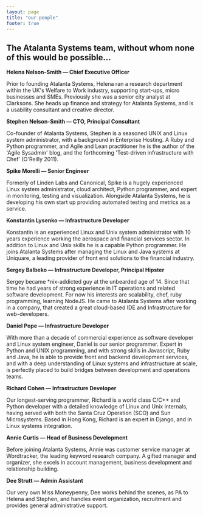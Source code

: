 ```yaml
---
layout: page
title: "our people"
footer: true
---
```

## The Atalanta Systems team, without whom none of this would be possible...
**Helena Nelson-Smith — Chief Executive Officer**

Prior to founding Atalanta Systems, Helena ran a research department within the UK's Welfare to Work industry, supporting start-ups, micro businesses and SMEs. Previously she was a senior city analyst at Clarksons. She heads up finance and strategy for Atalanta Systems, and is a usability consultant and creative director.

**Stephen Nelson-Smith — CTO, Principal Consultant**

Co-founder of Atalanta Systems, Stephen is a seasoned UNIX and Linux system administrator, with a background in Enterprise Hosting. A Ruby and Python programmer, and Agile and Lean practitioner he is the author of the 'Agile Sysadmin' blog, and the forthcoming 'Test-driven infrastructure with Chef' (O'Reilly 2011).

**Spike Morelli — Senior Engineer**

Formerly of Linden Labs and Canonical, Spike is a hugely experienced Linux system administrator, cloud architect, Python programmer, and expert in monitoring, testing and visualization. Alongside Atalanta Systems, he is developing his own start up providing automated testing and metrics as a service.

**Konstantin Lysenko — Infrastructure Developer**

Konstantin is an experienced Linux and Unix system administrator with 10 years experience working the aerospace and financial services sector. In addition to Linux and Unix skills he is a capable Python programmer. He joins Atalanta Systems after managing the Linux and Java systems at Uniquare, a leading provider of front end solutions to the financial industry.

**Sergey Balbeko — Infrastructure Developer, Principal Hipster**

Sergey became *nix-addicted guy at the unbearded age of 14. Since that time he had years of strong experience in IT operations and related software development. For now his interests are scalability, chef, ruby programming, learning NodeJS. He came to Atalanta Systems after working in a company, that created a great cloud-based IDE and Infrastructure for web-developers.

**Daniel Pope — Infrastructure Developer**

With more than a decade of commercial experience as software developer and Linux system engineer, Daniel is our senior programmer. Expert in Python and UNIX programming, and with strong skills in Javascript, Ruby and Java, he is able to provide front and backend development services, and with a deep understanding of Linux systems and infrastructure at scale, is perfectly placed to build bridges between development and operations teams.

**Richard Cohen — Infrastructure Developer**

Our longest-serving programmer, Richard is a world class C/C++ and Python developer with a detailed knowledge of Linux and Unix internals, having served with both the Santa Cruz Operation (SCO) and Sun Microsystems. Based in Hong Kong, Richard is an expert in Django, and in Linux systems integration.

**Annie Curtis — Head of Business Development**

Before joining Atalanta Systems, Annie was customer service manager at Wordtracker, the leading keyword research company. A gifted manager and organizer, she excels in account management, business development and relationship building.

**Dee Strutt — Admin Assistant**

Our very own Miss Moneypenny, Dee works behind the scenes, as PA to Helena and Stephen, and handles event organization, recruitment and provides general administrative support.

